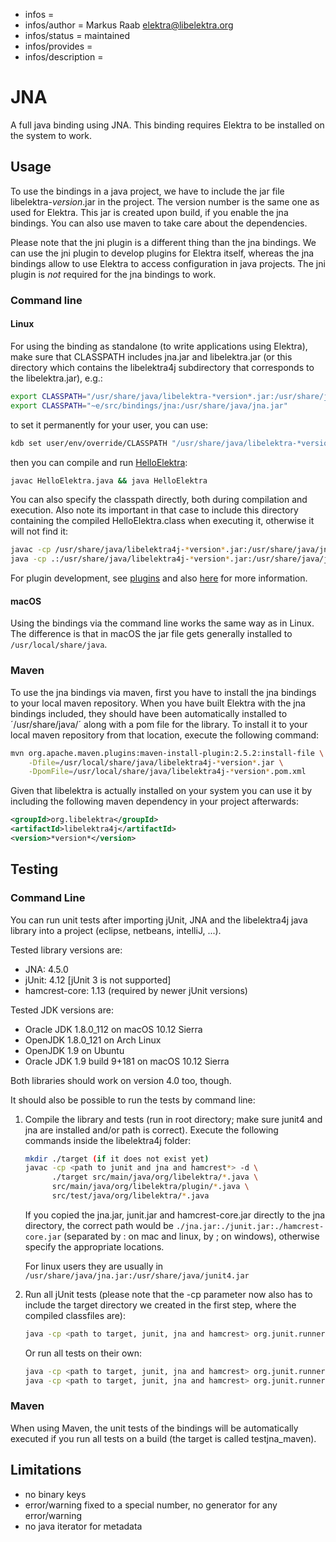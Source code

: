 - infos =
- infos/author = Markus Raab <elektra@libelektra.org>
- infos/status = maintained
- infos/provides =
- infos/description =

# JNA

A full java binding using JNA. This binding requires Elektra to be installed on
the system to work.

## Usage

To use the bindings in a java project, we have to include the jar file
libelektra-_version_.jar in the project. The version number is the same one as
used for Elektra. This jar is created upon build, if you enable the jna bindings.
You can also use maven to take care about the dependencies.

Please note that the jni plugin is a different thing than the jna bindings. We
can use the jni plugin to develop plugins for Elektra itself, whereas the jna
bindings allow to use Elektra to access configuration in java projects. The jni
plugin is _not_ required for the jna bindings to work.

### Command line

#### Linux

For using the binding as standalone (to write applications using Elektra),
make sure that CLASSPATH includes jna.jar and libelektra.jar (or this directory
which contains the libelektra4j subdirectory that corresponds to the
libelektra.jar), e.g.:

```sh
export CLASSPATH="/usr/share/java/libelektra-*version*.jar:/usr/share/java/jna.jar"
export CLASSPATH="~e/src/bindings/jna:/usr/share/java/jna.jar"
```

to set it permanently for your user, you can use:

```sh
kdb set user/env/override/CLASSPATH "/usr/share/java/libelektra-*version*.jar:/usr/share/java/jna.jar"
```

then you can compile and run [HelloElektra](HelloElektra.java):

```sh
javac HelloElektra.java && java HelloElektra
```

You can also specify the classpath directly, both during compilation and execution.
Also note its important in that case to include this directory containing the
compiled HelloElektra.class when executing it, otherwise it will not find it:

```sh
javac -cp /usr/share/java/libelektra4j-*version*.jar:/usr/share/java/jna.jar HelloElektra.java
java -cp .:/usr/share/java/libelektra4j-*version*.jar:/usr/share/java/jna.jar HelloElektra
```

For plugin development, see [plugins](libelektra4j/plugin)
and also [here](/src/plugins/jni) for more information.

#### macOS

Using the bindings via the command line works the same way as in Linux. The
difference is that in macOS the jar file gets generally installed to
`/usr/local/share/java`.

### Maven

To use the jna bindings via maven, first you have to install the jna bindings
to your local maven repository. When you have built Elektra with the jna
bindings included, they should have been automatically installed to
´/usr/share/java/´ along with a pom file for the library. To install it to your
local maven repository from that location, execute the following command:

```sh
mvn org.apache.maven.plugins:maven-install-plugin:2.5.2:install-file \
    -Dfile=/usr/local/share/java/libelektra4j-*version*.jar \
    -DpomFile=/usr/local/share/java/libelektra4j-*version*.pom.xml
```

Given that libelektra is actually installed on your system you can use it by
including the following maven dependency in your project afterwards:

```xml
<groupId>org.libelektra</groupId>
<artifactId>libelektra4j</artifactId>
<version>*version*</version>
```

## Testing

### Command Line

You can run unit tests after importing jUnit, JNA and the libelektra4j java
library into a project (eclipse, netbeans, intelliJ, ...).

Tested library versions are:

- JNA: 4.5.0
- jUnit: 4.12 [jUnit 3 is not supported]
- hamcrest-core: 1.13 (required by newer jUnit versions)

Tested JDK versions are:

- Oracle JDK 1.8.0_112 on macOS 10.12 Sierra
- OpenJDK 1.8.0_121 on Arch Linux
- OpenJDK 1.9 on Ubuntu
- Oracle JDK 1.9 build 9+181 on macOS 10.12 Sierra

Both libraries should work on version 4.0 too, though.

It should also be possible to run the tests by command line:

1.  Compile the library and tests (run in root directory; make sure junit4 and
    jna are installed and/or path is correct). Execute the following commands inside
    the libelektra4j folder:

    ```sh
    mkdir ./target (if it does not exist yet)
    javac -cp <path to junit and jna and hamcrest*> -d \
          ./target src/main/java/org/libelektra/*.java \
          src/main/java/org/libelektra/plugin/*.java \
          src/test/java/org/libelektra/*.java
    ```

    If you copied the jna.jar, junit.jar and hamcrest-core.jar directly to the
    jna directory, the correct path would be `./jna.jar:./junit.jar:./hamcrest-core.jar`
    (separated by : on mac and linux, by ; on windows), otherwise specify the
    appropriate locations.

    For linux users they are usually in `/usr/share/java/jna.jar:/usr/share/java/junit4.jar`

2.  Run all jUnit tests (please note that the -cp parameter now also has to
    include the target directory we created in the first step, where the compiled
    classfiles are):

    ```sh
    java -cp <path to target, junit, jna and hamcrest> org.junit.runner.JUnitCore org.libelektra.AllTests
    ```

    Or run all tests on their own:

    ```sh
    java -cp <path to target, junit, jna and hamcrest> org.junit.runner.JUnitCore org.libelektra.KeyTest
    java -cp <path to target, junit, jna and hamcrest> org.junit.runner.JUnitCore org.libelektra.KeySetTest
    ```

### Maven

When using Maven, the unit tests of the bindings will be automatically executed
if you run all tests on a build (the target is called testjna_maven).

## Limitations

- no binary keys
- error/warning fixed to a special number, no generator for any
  error/warning
- no java iterator for metadata
